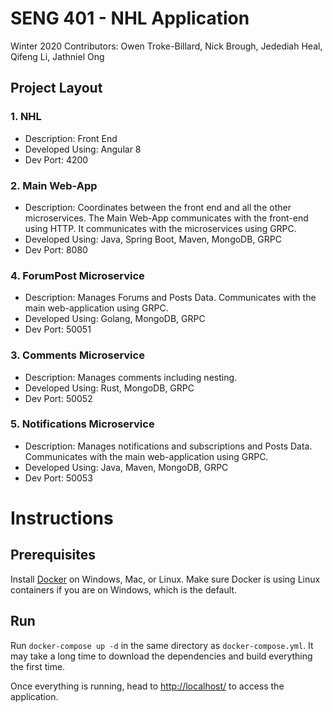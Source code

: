 # SENG 401 - NHL Application
Winter 2020
Contributors: Owen Troke-Billard, Nick Brough, Jedediah Heal, Qifeng Li,  Jathniel Ong  
## Project Layout
### 1. NHL
- Description: Front End
- Developed Using: Angular 8
- Dev Port: 4200
### 2. Main Web-App
- Description: Coordinates between the front end and all the other microservices. The Main Web-App communicates with the front-end using HTTP. It communicates with the microservices using GRPC.
- Developed Using: Java, Spring Boot, Maven, MongoDB, GRPC
- Dev Port: 8080
### 4. ForumPost Microservice
- Description: Manages Forums and Posts Data. Communicates with the main web-application using GRPC.
- Developed Using: Golang, MongoDB, GRPC
- Dev Port: 50051
### 3. Comments Microservice
- Description: Manages comments including nesting. 
- Developed Using: Rust, MongoDB, GRPC
- Dev Port: 50052
### 5. Notifications Microservice
- Description: Manages notifications and subscriptions and Posts Data. Communicates with the main web-application using GRPC.
- Developed Using: Java, Maven, MongoDB, GRPC
- Dev Port: 50053

# Instructions
## Prerequisites
Install [Docker](https://docs.docker.com/get-docker/) on Windows, Mac, or Linux. Make sure Docker is using Linux containers if you are on Windows, which is the default.
## Run
Run `docker-compose up -d` in the same directory as `docker-compose.yml`. It may take a long time to download the dependencies and build everything the first time.

Once everything is running, head to [http://localhost/](http://localhost/) to access the application.
